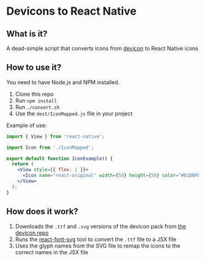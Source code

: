 # Devicons to React Native

## What is it?

A dead-simple script that converts icons from [devicon](https://devicon.dev/) to React Native icons

## How to use it?

You need to have Node.js and NPM installed.

1. Clone this repo
2. Run `npm install`
3. Run `./convert.sh`
4. Use the `dest/IconMapped.js` file in your project

Example of use:

```jsx
import { View } from 'react-native';

import Icon from './IconMapped';

export default function IconExample() {
  return (
    <View style={{ flex: 1 }}>
      <Icon name="react-original" width={50} height={50} color="#61DBFB" />
    </View>
  );
}

```

## How does it work?

1. Downloads the `.ttf` and `.svg` versions of the devicon pack from [the devicon repo](https://github.com/devicons/devicon/tree/master/fonts)
2. Runs the [react-font-svg](https://www.npmjs.com/package/react-font-svg) tool to convert the `.ttf` file to a JSX file
3. Uses the glyph names from the SVG file to remap the icons to the correct names in the JSX file
